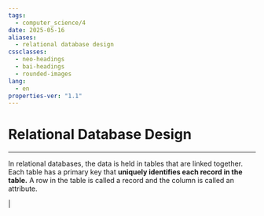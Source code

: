 ```yaml
---
tags:
  - computer_science/4
date: 2025-05-16
aliases:
  - relational database design
cssclasses:
  - neo-headings
  - bai-headings
  - rounded-images
lang:
  - en
properties-ver: "1.1"
---
```

# Relational Database Design

***
In relational databases, the data is held in tables that are linked together. Each table has a primary key that **uniquely identifies each record in the table.** A row in the table is called a record and the column is called an attribute.

| 

